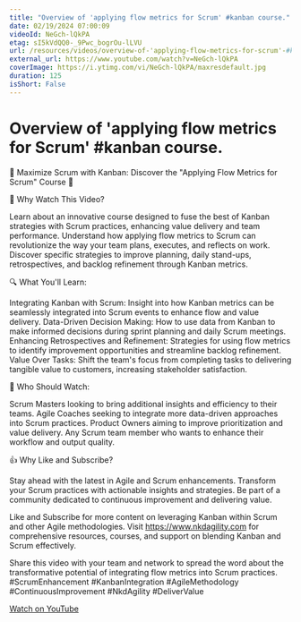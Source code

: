 ```yaml
---
title: "Overview of 'applying flow metrics for Scrum' #kanban course."
date: 02/19/2024 07:00:09
videoId: NeGch-lQkPA
etag: sI5kVdQQ0-_9Pwc_bogrOu-lLVU
url: /resources/videos/overview-of-'applying-flow-metrics-for-scrum'-#kanban-course.
external_url: https://www.youtube.com/watch?v=NeGch-lQkPA
coverImage: https://i.ytimg.com/vi/NeGch-lQkPA/maxresdefault.jpg
duration: 125
isShort: False
---
```


# Overview of 'applying flow metrics for Scrum' #kanban course.

🚀 Maximize Scrum with Kanban: Discover the "Applying Flow Metrics for Scrum" Course 🚀

🎯 Why Watch This Video?

Learn about an innovative course designed to fuse the best of Kanban strategies with Scrum practices, enhancing value delivery and team performance.
Understand how applying flow metrics to Scrum can revolutionize the way your team plans, executes, and reflects on work.
Discover specific strategies to improve planning, daily stand-ups, retrospectives, and backlog refinement through Kanban metrics.

🔍 What You'll Learn:

Integrating Kanban with Scrum: Insight into how Kanban metrics can be seamlessly integrated into Scrum events to enhance flow and value delivery.
Data-Driven Decision Making: How to use data from Kanban to make informed decisions during sprint planning and daily Scrum meetings.
Enhancing Retrospectives and Refinement: Strategies for using flow metrics to identify improvement opportunities and streamline backlog refinement.
Value Over Tasks: Shift the team's focus from completing tasks to delivering tangible value to customers, increasing stakeholder satisfaction.

👥 Who Should Watch:

Scrum Masters looking to bring additional insights and efficiency to their teams.
Agile Coaches seeking to integrate more data-driven approaches into Scrum practices.
Product Owners aiming to improve prioritization and value delivery.
Any Scrum team member who wants to enhance their workflow and output quality.

👍 Why Like and Subscribe?

Stay ahead with the latest in Agile and Scrum enhancements.
Transform your Scrum practices with actionable insights and strategies.
Be part of a community dedicated to continuous improvement and delivering value.

Like and Subscribe for more content on leveraging Kanban within Scrum and other Agile methodologies. Visit https://www.nkdagility.com for comprehensive resources, courses, and support on blending Kanban and Scrum effectively.

Share this video with your team and network to spread the word about the transformative potential of integrating flow metrics into Scrum practices.
#ScrumEnhancement #KanbanIntegration #AgileMethodology #ContinuousImprovement #NkdAgility #DeliverValue

[Watch on YouTube](https://www.youtube.com/watch?v=NeGch-lQkPA)
